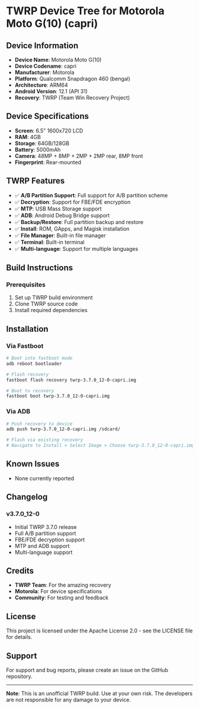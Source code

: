 # TWRP Device Tree for Motorola Moto G(10) (capri)

## Device Information

- **Device Name**: Motorola Moto G(10)
- **Device Codename**: capri
- **Manufacturer**: Motorola
- **Platform**: Qualcomm Snapdragon 460 (bengal)
- **Architecture**: ARM64
- **Android Version**: 12.1 (API 31)
- **Recovery**: TWRP (Team Win Recovery Project)

## Device Specifications

- **Screen**: 6.5" 1600x720 LCD
- **RAM**: 4GB
- **Storage**: 64GB/128GB
- **Battery**: 5000mAh
- **Camera**: 48MP + 8MP + 2MP + 2MP rear, 8MP front
- **Fingerprint**: Rear-mounted

## TWRP Features

- ✅ **A/B Partition Support**: Full support for A/B partition scheme
- ✅ **Decryption**: Support for FBE/FDE encryption
- ✅ **MTP**: USB Mass Storage support
- ✅ **ADB**: Android Debug Bridge support
- ✅ **Backup/Restore**: Full partition backup and restore
- ✅ **Install**: ROM, GApps, and Magisk installation
- ✅ **File Manager**: Built-in file manager
- ✅ **Terminal**: Built-in terminal
- ✅ **Multi-language**: Support for multiple languages

## Build Instructions

### Prerequisites

1. Set up TWRP build environment
2. Clone TWRP source code
3. Install required dependencies

## Installation

### Via Fastboot

```bash
# Boot into fastboot mode
adb reboot bootloader

# Flash recovery
fastboot flash recovery twrp-3.7.0_12-0-capri.img

# Boot to recovery
fastboot boot twrp-3.7.0_12-0-capri.img
```

### Via ADB

```bash
# Push recovery to device
adb push twrp-3.7.0_12-0-capri.img /sdcard/

# Flash via existing recovery
# Navigate to Install > Select Image > Choose twrp-3.7.0_12-0-capri.img > Flash to Recovery
```

## Known Issues

- None currently reported

## Changelog

### v3.7.0_12-0
- Initial TWRP 3.7.0 release
- Full A/B partition support
- FBE/FDE decryption support
- MTP and ADB support
- Multi-language support

## Credits

- **TWRP Team**: For the amazing recovery
- **Motorola**: For device specifications
- **Community**: For testing and feedback

## License

This project is licensed under the Apache License 2.0 - see the LICENSE file for details.

## Support

For support and bug reports, please create an issue on the GitHub repository.

---

**Note**: This is an unofficial TWRP build. Use at your own risk. The developers are not responsible for any damage to your device.
